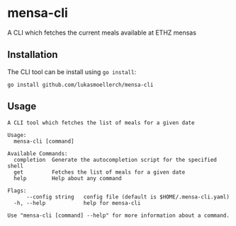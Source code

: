# mensa-cli
A CLI which fetches the current meals available at ETHZ mensas

## Installation

The CLI tool can be install using `go install`:
```
go install github.com/lukasmoellerch/mensa-cli
```

## Usage
```
A CLI tool which fetches the list of meals for a given date

Usage:
  mensa-cli [command]

Available Commands:
  completion  Generate the autocompletion script for the specified shell
  get         Fetches the list of meals for a given date
  help        Help about any command

Flags:
      --config string   config file (default is $HOME/.mensa-cli.yaml)
  -h, --help            help for mensa-cli

Use "mensa-cli [command] --help" for more information about a command.

